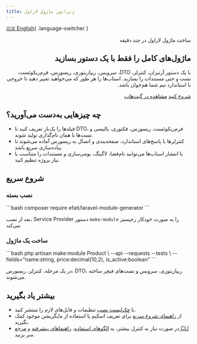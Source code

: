 ```yaml
---
title: ژنراتور ماژول لاراول
---
```


[🇬🇧 English](../en/index.md){ .language-switcher }

<section class="hero" markdown="1" dir="rtl">
  <div class="hero__content" markdown="1">
    <p class="hero__eyebrow">ساخت ماژول لاراول در چند دقیقه</p>
    <h1 class="hero__title">ماژول‌های کامل را فقط با یک دستور بسازید</h1>
    <p class="hero__lead">
      با یک دستور آرتیزان، کنترلر، DTO، سرویس، ریپازیتوری، ریسورس، فرم‌ریکوئست، تست و حتی مستندات را بسازید.
      استاب‌ها را هر طور که می‌خواهید تغییر دهید تا خروجی با استاندارد تیم شما هم‌خوان باشد.
    </p>
    <div class="hero__actions">
      <a href="installation.md" class="md-button md-button--primary">شروع کنید</a>
      <a href="https://github.com/AfshinEfati/laravel-module-generator" class="md-button md-button--secondary" target="_blank">مشاهده در گیت‌هاب</a>
    </div>
  </div>
</section>

## چه چیزهایی به‌دست می‌آورید؟

- فیلدها را یک‌بار تعریف کنید تا DTO، فرم‌ریکوئست، ریسورس، فکتوری، پالیسی و تست‌ها با همان نام‌گذاری تولید شوند.
- کنترلرها با پاسخ‌های استاندارد، صفحه‌بندی و اتصال به ریسورس آماده می‌شوند تا پیاده‌سازی سریع باشد.
- با انتشار استاب‌ها می‌توانید نام‌فضا، لاگینگ، بومی‌سازی و مستندات را متناسب با نیاز پروژه تنظیم کنید.

## شروع سریع

<div class="landing-grid">
  <div class="landing-card" markdown="1">
    <h3>نصب بسته</h3>
    ```bash
    composer require efati/laravel-module-generator
    ```
    <p>بعد از نصب، Service Provider دستور <code>make:module</code> را به صورت خودکار رجیستر می‌کند.</p>
  </div>
  <div class="landing-card" markdown="1">
    <h3>ساخت یک ماژول</h3>
    ```bash
    php artisan make:module Product \
      --api --requests --tests \
      --fields="name:string, price:decimal(10,2), is_active:boolean"
    ```
    <p>در یک مرحله، کنترلر، ریسورس، DTO، ریپازیتوری، سرویس و تست‌های فیچر ساخته می‌شوند.</p>
  </div>
</div>

## بیشتر یاد بگیرید

- با [چک‌لیست نصب](installation.md) تنظیمات و فایل‌های لازم را منتشر کنید.
- از [راهنمای شروع سریع](quickstart.md) برای تعریف اسکیم یا استفاده از مایگریشن موجود کمک بگیرید.
- در صورت نیاز به کنترل بیشتر، به [الگوهای استفاده](usage.md)، [راهنماهای پیشرفته](advanced.md) و [مرجع CLI](reference.md) سر بزنید.
